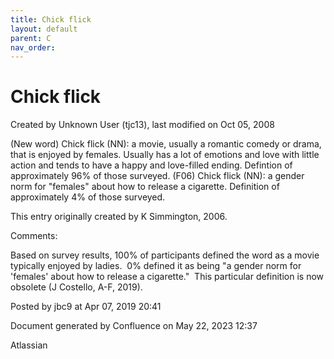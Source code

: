 ```yaml
---
title: Chick flick
layout: default
parent: C
nav_order:
---
```


# Chick flick

Created by  Unknown User (tjc13), last modified on Oct 05, 2008

(New word) Chick flick (NN): a movie, usually a romantic comedy or drama, that is enjoyed by females. Usually has a lot of emotions and love with little action and tends to have a happy and love-filled ending. Defintion of approximately 96% of those surveyed. (F06) Chick flick (NN): a gender norm for &quot;females&quot; about how to release a cigarette. Definition of approximately 4% of those surveyed.

This entry originally created by K Simmington, 2006.

Comments:

Based on survey results, 100% of participants defined the word as a movie typically enjoyed by ladies.  0% defined it as being &quot;a gender norm for 'females' about how to release a cigarette.&quot;  This particular definition is now obsolete (J Costello, A-F, 2019).

Posted by jbc9 at Apr 07, 2019 20:41

Document generated by Confluence on May 22, 2023 12:37

Atlassian
